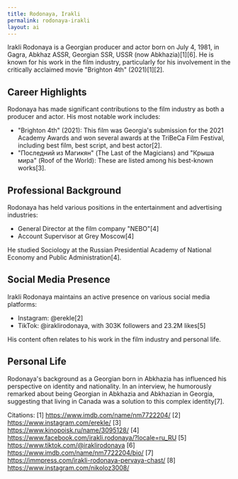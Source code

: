 ```yaml
---
title: Rodonaya, Irakli
permalink: rodonaya-irakli
layout: ai
---
```


Irakli Rodonaya is a Georgian producer and actor born on July 4, 1981, in Gagra, Abkhaz ASSR, Georgian SSR, USSR (now Abkhazia)[1][6]. He is known for his work in the film industry, particularly for his involvement in the critically acclaimed movie "Brighton 4th" (2021)[1][2].

## Career Highlights

Rodonaya has made significant contributions to the film industry as both a producer and actor. His most notable work includes:

- "Brighton 4th" (2021): This film was Georgia's submission for the 2021 Academy Awards and won several awards at the TriBeCa Film Festival, including best film, best script, and best actor[2].
- "Последний из Магикян" (The Last of the Magicians) and "Крыша мира" (Roof of the World): These are listed among his best-known works[3].

## Professional Background

Rodonaya has held various positions in the entertainment and advertising industries:

- General Director at the film company "NEBO"[4]
- Account Supervisor at Grey Moscow[4]

He studied Sociology at the Russian Presidential Academy of National Economy and Public Administration[4].

## Social Media Presence

Irakli Rodonaya maintains an active presence on various social media platforms:

- Instagram: @erekle[2]
- TikTok: @iraklirodonaya, with 303K followers and 23.2M likes[5]

His content often relates to his work in the film industry and personal life.

## Personal Life

Rodonaya's background as a Georgian born in Abkhazia has influenced his perspective on identity and nationality. In an interview, he humorously remarked about being Georgian in Abkhazia and Abkhazian in Georgia, suggesting that living in Canada was a solution to this complex identity[7].

Citations:
[1] https://www.imdb.com/name/nm7722204/
[2] https://www.instagram.com/erekle/
[3] https://www.kinopoisk.ru/name/3095128/
[4] https://www.facebook.com/irakli.rodonaya/?locale=ru_RU
[5] https://www.tiktok.com/@iraklirodonaya
[6] https://www.imdb.com/name/nm7722204/bio/
[7] https://immpress.com/irakli-rodonaya-pervaya-chast/
[8] https://www.instagram.com/nikoloz3008/

